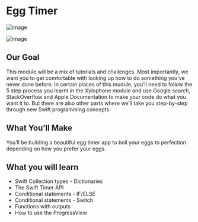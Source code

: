 # Egg Timer

![image](https://github.com/nisasubozkurt/EggTimer/assets/95681404/b864bae0-dbeb-4cf5-8d77-6d2b87c431f7)

![image](https://github.com/nisasubozkurt/EggTimer/assets/95681404/f84fb3d3-dede-4e55-8315-c770537063e5)



## Our Goal

This module will be a mix of tutorials and challenges. Most importantly, we want you to get comfortable with looking up how to do something you've never done before. In certain places of this module, you’ll need to follow the 5 step process you learnt in the Xylophone module and use Google search, StackOverflow and Apple Documentation to make your code do what you want it to. But there are also other parts where we’ll take you step-by-step through new Swift programming concepts. 

## What You'll Make

You’ll be building a beautiful egg timer app to boil your eggs to perfection depending on how you prefer your eggs. 

## What you will learn

* Swift Collection types - Dictionaries
* The Swift Timer API
* Conditional statements - IF/ELSE
* Conditional statements - Switch
* Functions with outputs
* How to use the ProgressView
